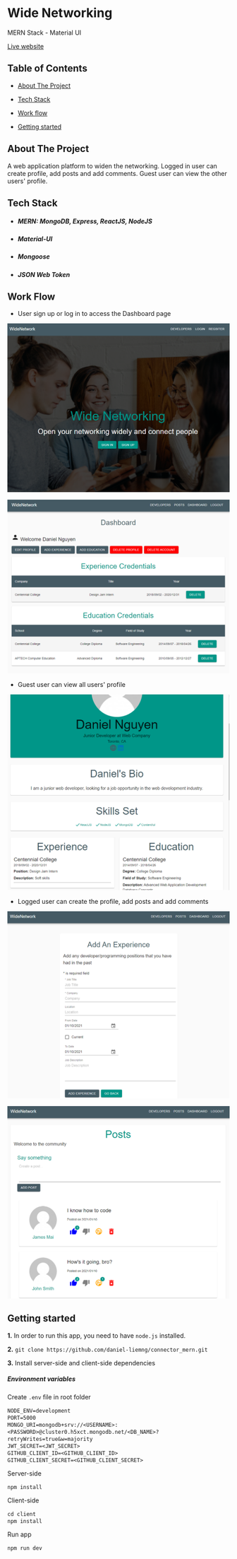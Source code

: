 # Wide Networking
MERN Stack - Material UI

[Live website](https://connector-mern.netlify.app)

## Table of Contents
* [About The Project](#about)

* [Tech Stack](#tech-stack)

* [Work flow](#work-flow)

* [Getting started](#getting-started)

## About The Project
A web application platform to widen the networking. Logged in user can create profile, add posts and add comments. Guest user can view the other users' profile.

## Tech Stack
  * ##### MERN: MongoDB, Express, ReactJS, NodeJS
  * ##### Material-UI
  * ##### Mongoose
  * ##### JSON Web Token
  
## Work Flow
* User sign up or log in to access the Dashboard page

![Image](https://github.com/daniel-liemng/connector_mern/blob/master/client/src/assets/screenshot/Landing.PNG)

![Image](https://github.com/daniel-liemng/connector_mern/blob/master/client/src/assets/screenshot/Dashboard.PNG)

* Guest user can view all users' profile

![Image](https://github.com/daniel-liemng/connector_mern/blob/master/client/src/assets/screenshot/Profile.PNG)

* Logged user can create the profile, add posts and add comments

![Image](https://github.com/daniel-liemng/connector_mern/blob/master/client/src/assets/screenshot/AddExperince.PNG)

![Image](https://github.com/daniel-liemng/connector_mern/blob/master/client/src/assets/screenshot/Post.PNG)

## Getting started
**1.** In order to run this app, you need to have `node.js` installed.

**2.** `git clone https://github.com/daniel-liemng/connector_mern.git`

**3.** Install server-side and client-side dependencies

##### Environment variables

Create `.env` file in root folder

```
NODE_ENV=development
PORT=5000
MONGO_URI=mongodb+srv://<USERNAME>:<PASSWORD>@cluster0.h5xct.mongodb.net/<DB_NAME>?retryWrites=true&w=majority
JWT_SECRET=<JWT_SECRET>
GITHUB_CLIENT_ID=<GITHUB_CLIENT_ID>
GITHUB_CLIENT_SECRET=<GITHUB_CLIENT_SECRET>
```
Server-side

```
npm install
```
Client-side

```
cd client
npm install
```
Run app

```
npm run dev
```















  


